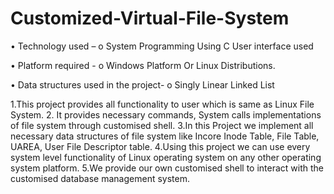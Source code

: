 # Customized-Virtual-File-System

•	Technology used – 
o	System Programming Using C User interface used 

•	Platform required -
o	Windows Platform Or Linux Distributions.

•	Data structures used in the project-
o	Singly Linear Linked List

1.This project provides all functionality to user which is same as Linux File System.
2. It provides necessary commands, System calls implementations of file system through customised shell.
3.In this Project we implement all necessary data structures of file system like Incore Inode Table, File Table, UAREA, User File Descriptor table.
4.Using this project we can use every system level functionality of Linux operating system on any other operating system platform.
5.We provide our own customised shell to interact with the customised database management system.
